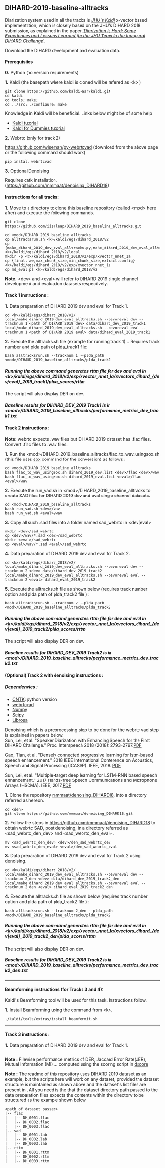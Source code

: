 ## DIHARD-2019-baseline-alltracks

Diarization system used in all the tracks is [_JHU's Kaldi_](https://github.com/kaldi-asr/kaldi/tree/master/egs/dihard_2018/v2) x-vector based implementation, which is closely based on the JHU's DIHARD 2018 submission, as explained in the paper ['_Diarization is Hard: Some Experiences and Lessons Learned for the JHU Team in the Inaugural DIHARD Challenge_'](http://www.danielpovey.com/files/2018_interspeech_dihard.pdf).


Download the DIHARD development and evaluation data.

#### Prerequisites

**0.** Python (no version requirements)

**1.** Kaldi (the basepath where kaldi is cloned will be refered as  \<k\> )
```
git clone https://github.com/kaldi-asr/kaldi.git 
cd kaldi
cd tools; make;
cd ../src; ./configure; make
```
Knowledge in Kaldi will be beneficial. Links below might be of some help

- [Kaldi tutorial](http://kaldi-asr.org/doc/tutorial.html "http://kaldi-asr.org/doc/tutorial.html")
- [Kaldi for Dummies tutorial](http://kaldi-asr.org/doc/kaldi_for_dummies.html "http://kaldi-asr.org/doc/kaldi_for_dummies.html")

 **2.** Webrtc (only for track 2)

https://github.com/wiseman/py-webrtcvad (download from the above page or the following command should work) 
```
pip install webrtcvad
```

**3.** Optional Denoising 

Requires cntk installation. 
(https://github.com/mmmaat/denoising_DIHARD18)


#### Instructions for all tracks:
**1.** Move to a directory to clone this baseline repository (called \<mod\> here after) and execute the following commands.
```
git clone https://github.com/iiscleap/DIHARD_2019_baseline_alltracks.git
```

```
cd <mod>/DIHARD_2019_baseline_alltracks
cp alltracksrun.sh <k>/kaldi/egs/dihard_2018/v2
cp {make_dihard_2019_dev_eval_alltracks.py,make_dihard_2019_dev_eval_alltracks.sh} <k>/kaldi/egs/dihard_2018/v2/local     
mkdir -p <k>/kaldi/egs/dihard_2018/v2/exp/xvector_nnet_1a
cp {final.raw,max_chunk_size,min_chunk_size,extract.config} <k>/kaldi/egs/dihard_2018/v2/exp/xvector_nnet_1a
cp md_eval.pl <k>/kaldi/egs/dihard_2018/v2
```

**Note.** \<dev\> and \<eval\> will refer to DIHARD 2019 single channel development and evaluation datasets respectively. 

#### Track 1 instructions :

**1.**  Data preparation of DIHARD 2019 dev and eval for Track 1.
```
cd <k>/kaldi/egs/dihard_2018/v2/
local/make_dihard_2019_dev_eval_alltracks.sh --devoreval dev --tracknum 1 <path of DIHARD 2019 dev> data/dihard_dev_2019_track1
local/make_dihard_2019_dev_eval_alltracks.sh --devoreval eval --tracknum 1 <path of DIHARD 2019 eval> data/dihard_eval_2019_track1
```

**2.** Execute the alltracks.sh file (example for running track 1) .. Requires track number and plda path of plda_track1 file: 
```
bash alltracksrun.sh --tracknum 1 --plda_path <mod>/DIHARD_2019_baseline_alltracks/plda_track1
```

##### Running the above command generates rttm file for dev and eval in \<k\>/kaldi/egs/dihard_2018/v2/exp/xvector_nnet_1a/xvectors_dihard_{dev/eval}_2019_track1/plda_scores/rttm
 The script will also display DER on dev.

##### Baseline results for DIHARD_DEV_2019 Track1 is in \<mod\>/DIHARD_2019_baseline_alltracks/performance_metrics_dev_track1.txt

#### Track 2 instructions :

**Note**: webrtc expects .wav files but DIHARD 2019 dataset has .flac files. Convert .flac files to .wav files.

**1.** Run the \<mod\>/DIHARD_2019_baseline_alltracks/flac_to_wav_usingsox.sh (this file uses [sox](http://sox.sourceforge.net/) command for the conversion) as follows : 

```
cd <mod>/DIHARD_2019_baseline_alltracks
bash flac_to_wav_usingsox.sh dihard_2019_dev.list <dev>/flac <dev>/wav
bash flac_to_wav_usingsox.sh dihard_2019_eval.list <eval>/flac <eval>/wav 
```
**2.** Execute the run_vad.sh in \<mod\>/DIHARD_2019_baseline_alltracks to create SAD files for DIHARD 2019 dev and eval single channel datasets. 
```
cd <mod>/DIHARD_2019_baseline_alltracks
bash run_vad.sh <dev>/wav
bash run_vad.sh <eval>/wav  
```
**3.** Copy all such .sad files into a folder named sad_webrtc in <dev|eval>
```
mkdir <dev>/sad_webrtc
cp <dev>/wav/*.sad <dev>/sad_webrtc
mkdir <eval>/sad_webrtc
cp <eval>/wav/*.sad <eval>/sad_webrtc
```
**4.** Data preparation of DIHARD 2019 dev and eval for Track 2.
```
cd <k>/kaldi/egs/dihard_2018/v2/
local/make_dihard_2019_dev_eval_alltracks.sh --devoreval dev --tracknum 2 <dev> data/dihard_dev_2019_track2
local/make_dihard_2019_dev_eval_alltracks.sh --devoreval eval --tracknum 2 <eval> dihard_eval_2019_track2
```
**5.** Execute the alltracks.sh file as shown below (requires track number option and plda path of plda_track2 file ) :  
```
bash alltracksrun.sh --tracknum 2 --plda_path <mod>/DIHARD_2019_baseline_alltracks/plda_track2
```

##### Running the above command generates rttm file for dev and eval in \<k\>/kaldi/egs/dihard_2018/v2/exp/xvector_nnet_1a/xvectors_dihard_{dev|eval}_2019_track2/plda_scores/rttm
The script will also display DER on dev.

##### Baseline results for DIHARD_DEV_2019 Track2 is in \<mod\>/DIHARD_2019_baseline_alltracks/performance_metrics_dev_track2.txt
  
  
#### (Optional) Track 2 with denoising instructions :

##### Dependencies : 
* [CNTK](https://docs.microsoft.com/en-us/cognitive-toolkit/setup-linux-python?tabs=cntkpy26):
  python version
* [webrtcvad](https://github.com/wiseman/py-webrtcvad)
* [Numpy](https://github.com/numpy/numpy)
* [Scipy](https://github.com/scipy/scipy)
* [Librosa](https://github.com/librosa/librosa)

Denoising which is a preprocessing step to be done for the webrtc vad step is explained in papers below.\
Sun, Lei, et al. "Speaker Diarization with Enhancing Speech for the
First DIHARD Challenge." Proc. Interspeech 2018 (2018):
2793-2797.[PDF](http://home.ustc.edu.cn/~sunlei17/pdf/lei_IS2018.pdf)

Gao, Tian, et al. "Densely connected progressive learning for
lstm-based speech enhancement." 2018 IEEE International Conference on
Acoustics, Speech and Signal Processing
(ICASSP). IEEE, 2018. [PDF](https://ieeexplore.ieee.org/stamp/stamp.jsp?tp=&arnumber=8461861)

Sun, Lei, et al. "Multiple-target deep learning for LSTM-RNN based
speech enhancement." 2017 Hands-free Speech Communications and
Microphone Arrays (HSCMA). IEEE,
2017.[PDF](http://home.ustc.edu.cn/~sunlei17/pdf/MULTIPLE-TARGET.pdf)


**1.** Clone the repository [mmmaat/denoising_DIHARD18](https://github.com/mmmaat/denoising_DIHARD18.git), into a directory referred as <den> hereon.
```
cd <den>
git clone https://github.com/mmmaat/denoising_DIHARD18.git
```
**2.** Follow the steps in https://github.com/mmmaat/denoising_DIHARD18 to obtain webrtc SAD, post denoising, in a directory referred as <sad_webrtc_den_dev> and <sad_webrtc_den_eval> . 
```
mv <sad_webrtc_den_dev> <dev>/den_sad_webrtc_dev
mv <sad_webrtc_den_eval> <eval>/den_sad_webrtc_eval
```
**3.** Data preparation of DIHARD 2019 dev and eval for Track 2 using denoising.
```
cd <k>/kaldi/egs/dihard_2018/v2/
local/make_dihard_2019_dev_eval_alltracks.sh --devoreval dev --tracknum 2_den <dev> data/dihard_dev_2019_track2_den
local/make_dihard_2019_dev_eval_alltracks.sh --devoreval eval --tracknum 2_den <eval> dihard_eval_2019_track2_den
```
**4.** Execute the alltracks.sh file as shown below (requires track number option and plda path of plda_track2 file ) :  
```
bash alltracksrun.sh --tracknum 2_den --plda_path <mod>/DIHARD_2019_baseline_alltracks/plda_track2
```


##### Running the above command generates rttm file for dev and eval in \<k\>/kaldi/egs/dihard_2018/v2/exp/xvector_nnet_1a/xvectors_dihard_{dev|eval}_2019_track2_den/plda_scores/rttm
The script will also display DER on dev.

##### Baseline results for DIHARD_DEV_2019 Track2 is in \<mod\>/DIHARD_2019_baseline_alltracks/performance_metrics_dev_track2_den.txt
-------------------------------------------------


#### Beamforming instructions (for Tracks 3 and 4):
Kaldi's Beamforming tool will be used for this task. Instructions follow.

**1.**  Install Beamforming using the command from \<k\>.
```
./kaldi/tools/extras/install_beamformit.sh
```





---------------------------------------------------

#### Track 3 instructions :
**1.** Data preparation of DIHARD 2019 dev and eval for Track 1.
```

```




**Note :** Filewise performance metrics of DER, Jaccard Error Rate(JER), Mutual Information (MI) ... computed using the scoring script in [dscore](https://github.com/nryant/dscore "https://github.com/nryant/dscore")

**Note :** The readme of this repository uses DIHARD 2019 dataset as an example, but the scripts here will work on any dataset, provided the dataset structure is maintained as shown above and the dataset's list files are present in <mod>.
All you need is the that the dataset directory path passed to the data preparation files expects the contents within the directory to be structured as the example shown below
```
<path of dataset passed>
|-- flac
|   |-- DH_0001.flac
|   |-- DH_0002.flac
|   |-- DH_0003.flac
|-- sad
|   |-- DH_0001.lab
|   |-- DH_0002.lab
|   |-- DH_0003.lab
|-- rttm
|   |-- DH_0001.rttm
|   |-- DH_0002.rttm
|   |-- DH_0003.rttm
```
